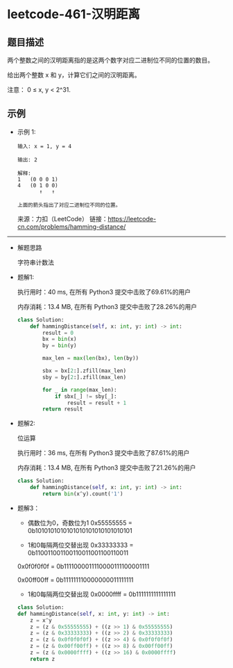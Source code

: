 # leetcode-461-汉明距离


## 题目描述

两个整数之间的汉明距离指的是这两个数字对应二进制位不同的位置的数目。

给出两个整数 x 和 y，计算它们之间的汉明距离。

注意：
0 ≤ x, y < 2^31.

## 示例
- 示例 1:
    ```
    输入: x = 1, y = 4

    输出: 2

    解释:
    1   (0 0 0 1)
    4   (0 1 0 0)
           ↑   ↑

    上面的箭头指出了对应二进制位不同的位置。
    ```
    来源：力扣（LeetCode）
    链接：https://leetcode-cn.com/problems/hamming-distance/
    

---
- 解题思路
    
    字符串计数法
  
- 题解1:


    执行用时：40 ms, 在所有 Python3 提交中击败了69.61%的用户
    
    内存消耗：13.4 MB, 在所有 Python3 提交中击败了28.26%的用户

    ```python
    class Solution:
        def hammingDistance(self, x: int, y: int) -> int:
            result = 0
            bx = bin(x)
            by = bin(y)

            max_len = max(len(bx), len(by))

            sbx = bx[2:].zfill(max_len)
            sby = by[2:].zfill(max_len)

            for _ in range(max_len):
                if sbx[_] != sby[_]:
                    result = result + 1
            return result
    ```

- 题解2:

    位运算

    执行用时：36 ms, 在所有 Python3 提交中击败了87.61%的用户
    
    内存消耗：13.4 MB, 在所有 Python3 提交中击败了21.26%的用户

    ```python
    class Solution:
        def hammingDistance(self, x: int, y: int) -> int:
            return bin(x^y).count('1')
    ```

- 题解3：

    - 偶数位为0，奇数位为1
    0x55555555 = 0b1010101010101010101010101010101  

    - 1和0每隔两位交替出现
    0x33333333 = 0b110011001100110011001100110011

    0x0f0f0f0f = 0b1111000011110000111100001111

    0x00ff00ff = 0b111111110000000011111111

    - 1和0每隔两位交替出现
    0x0000ffff = 0b1111111111111111

    ```python
    class Solution:
    def hammingDistance(self, x: int, y: int) -> int:
        z = x^y
        z = (z & 0x55555555) + ((z >> 1) & 0x55555555)
        z = (z & 0x33333333) + ((z >> 2) & 0x33333333)
        z = (z & 0x0f0f0f0f) + ((z >> 4) & 0x0f0f0f0f)
        z = (z & 0x00ff00ff) + ((z >> 8) & 0x00ff00ff)
        z = (z & 0x0000ffff) + ((z >> 16) & 0x0000ffff)
        return z
    ```
